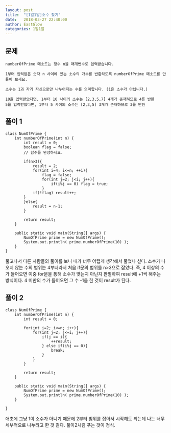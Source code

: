 ```yaml
---
layout: post
title:  "[1일1알]소수 찾기"
date:   2018-03-27 22:40:00
author: EastGlow
categories: 1일1알
---
```

## 문제
```
numberOfPrime 메소드는 정수 n을 매개변수로 입력받습니다.  

1부터 입력받은 숫자 n 사이에 있는 소수의 개수를 반환하도록 numberOfPrime 메소드를 만들어 보세요.  

소수는 1과 자기 자신으로만 나누어지는 수를 의미합니다. (1은 소수가 아닙니다.)  

10을 입력받았다면, 1부터 10 사이의 소수는 [2,3,5,7] 4개가 존재하므로 4를 반환  
5를 입력받았다면, 1부터 5 사이의 소수는 [2,3,5] 3개가 존재하므로 3를 반환
```

## 풀이 1
~~~
class NumOfPrime {
    int numberOfPrime(int n) {
        int result = 0;
        boolean flag = false;
        // 함수를 완성하세요.

        if(n>3){
            result = 2;
            for(int i=4; i<=n; ++i){
                flag = false;
                for(int j=2; j<i; j++){
                	if(i%j == 0) flag = true;
                }
            if(!flag) result++;
        }
        }else{
        	result = n-1;
        }

        return result;
    }

	public static void main(String[] args) {
		NumOfPrime prime = new NumOfPrime();
		System.out.println( prime.numberOfPrime(10) );
	}
}
~~~
풀고나서 다른 사람들의 풀이를 보니 내가 너무 어렵게 생각해서 풀었나 싶다. 소수가 나오지 않는 수의 범위는 4부터라서 처음 if문의 범위를 n>3으로 잡았다. 즉, 4 이상의 수가 들어오면 이중 for문을 통해 소수가 맞는지 아닌지 판별하여 result에 +1씩 해주는 방식이다. 4 미만의 수가 들어오면 그 수 -1을 한 것이 result가 된다.


## 풀이 2
~~~
class NumOfPrime {
    int numberOfPrime(int n) {
        int result = 0;
        
        for(int i=2; i<=n; i++){
            for(int j=2; j<=i; j++){
                if(j == i){
                    ++result;
                } else if(i%j == 0){
                    break;
                }
            }
        }

        return result;
    }

    public static void main(String[] args) {
        NumOfPrime prime = new NumOfPrime();
        System.out.println( prime.numberOfPrime(10) );
    }

}
~~~
애초에 그냥 1이 소수가 아니기 때문에 2부터 범위를 잡아서 시작해도 되는데 나는 너무 세부적으로 나누려고 한 것 같다. 풀이2처럼 푸는 것이 정석.